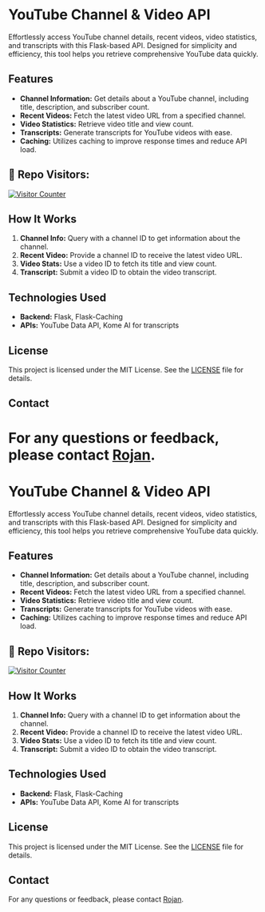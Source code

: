 # YouTube Channel & Video API

Effortlessly access YouTube channel details, recent videos, video statistics, and transcripts with this Flask-based API. Designed for simplicity and efficiency, this tool helps you retrieve comprehensive YouTube data quickly.

## Features

- **Channel Information:** Get details about a YouTube channel, including title, description, and subscriber count.
- **Recent Videos:** Fetch the latest video URL from a specified channel.
- **Video Statistics:** Retrieve video title and view count.
- **Transcripts:** Generate transcripts for YouTube videos with ease.
- **Caching:** Utilizes caching to improve response times and reduce API load.

<h2 align="left">👤 Repo Visitors:</h2>
<p align="left">
<a href="https://rojansapkota.com.np" target="_blank">
<img src="https://profile-counter.glitch.me/RojanSapkota_YouTubeStatsAPI/count.svg" alt="Visitor Counter"/>
</a>
</p>

## How It Works

1. **Channel Info:** Query with a channel ID to get information about the channel.
2. **Recent Video:** Provide a channel ID to receive the latest video URL.
3. **Video Stats:** Use a video ID to fetch its title and view count.
4. **Transcript:** Submit a video ID to obtain the video transcript.

## Technologies Used

- **Backend:** Flask, Flask-Caching
- **APIs:** YouTube Data API, Kome AI for transcripts

## License

This project is licensed under the MIT License. See the [LICENSE](LICENSE) file for details.

## Contact

For any questions or feedback, please contact [Rojan](mailto:github@rojansapkota.com.np).
=======
# YouTube Channel & Video API

Effortlessly access YouTube channel details, recent videos, video statistics, and transcripts with this Flask-based API. Designed for simplicity and efficiency, this tool helps you retrieve comprehensive YouTube data quickly.

## Features

- **Channel Information:** Get details about a YouTube channel, including title, description, and subscriber count.
- **Recent Videos:** Fetch the latest video URL from a specified channel.
- **Video Statistics:** Retrieve video title and view count.
- **Transcripts:** Generate transcripts for YouTube videos with ease.
- **Caching:** Utilizes caching to improve response times and reduce API load.

<h2 align="left">👤 Repo Visitors:</h2>
<p align="left">
<a href="https://rojansapkota.com.np" target="_blank">
<img src="https://profile-counter.glitch.me/RojanSapkota_YouTube-Channel-Video-API/count.svg" alt="Visitor Counter"/>
</a>
</p>

## How It Works

1. **Channel Info:** Query with a channel ID to get information about the channel.
2. **Recent Video:** Provide a channel ID to receive the latest video URL.
3. **Video Stats:** Use a video ID to fetch its title and view count.
4. **Transcript:** Submit a video ID to obtain the video transcript.

## Technologies Used

- **Backend:** Flask, Flask-Caching
- **APIs:** YouTube Data API, Kome AI for transcripts

## License

This project is licensed under the MIT License. See the [LICENSE](LICENSE) file for details.

## Contact

For any questions or feedback, please contact [Rojan](mailto:github@rojansapkota.com.np).
